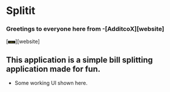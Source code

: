 # Splitit
### Greetings to everyone here from -[AdditcoX][website]
[<img align="center" alt="logo" width="20px" src="https://github.com/Marcus0086/splitit/blob/master/assets/images/logo.png?raw=true">][website]

## This application is a simple bill splitting application made for fun.
- Some working UI shown here.
